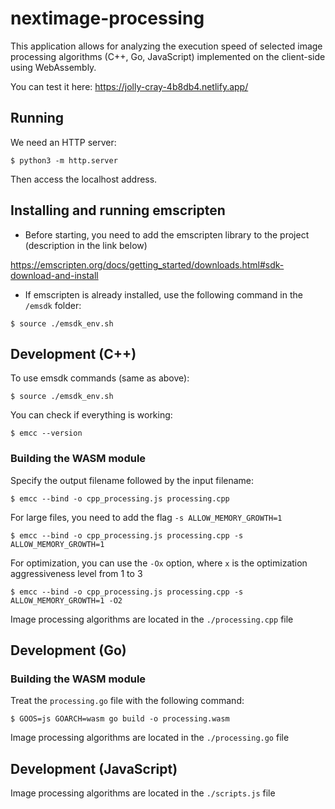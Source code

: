 # nextimage-processing

This application allows for analyzing the execution speed of selected image processing algorithms (C++, Go, JavaScript) implemented on the client-side using WebAssembly.

You can test it here: https://jolly-cray-4b8db4.netlify.app/

## Running

We need an HTTP server:

`$ python3 -m http.server`

Then access the localhost address.

## Installing and running emscripten

- Before starting, you need to add the emscripten library to the project (description in the link below)

https://emscripten.org/docs/getting_started/downloads.html#sdk-download-and-install

- If emscripten is already installed, use the following command in the `/emsdk` folder:

`$ source ./emsdk_env.sh`

## Development (C++)

To use emsdk commands (same as above):

`$ source ./emsdk_env.sh`

You can check if everything is working:

`$ emcc --version`

### Building the WASM module

Specify the output filename followed by the input filename:

`$ emcc --bind -o cpp_processing.js processing.cpp`

For large files, you need to add the flag `-s ALLOW_MEMORY_GROWTH=1`

`$ emcc --bind -o cpp_processing.js processing.cpp -s ALLOW_MEMORY_GROWTH=1`

For optimization, you can use the `-Ox` option, where `x` is the optimization aggressiveness level from 1 to 3

`$ emcc --bind -o cpp_processing.js processing.cpp -s ALLOW_MEMORY_GROWTH=1 -O2`

Image processing algorithms are located in the `./processing.cpp` file

## Development (Go)

### Building the WASM module

Treat the `processing.go` file with the following command:

`$ GOOS=js GOARCH=wasm go build -o processing.wasm`

Image processing algorithms are located in the `./processing.go` file

## Development (JavaScript)

Image processing algorithms are located in the `./scripts.js` file
